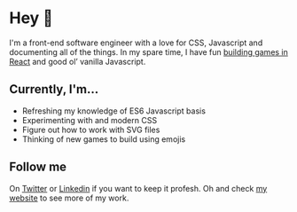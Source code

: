 # Hey 👋

I'm a front-end software engineer with a love for CSS, Javascript and documenting all of the things. In my spare time, I have fun [building games in React](https://github.com/scrabill/food-or-foe-react) and good ol’ vanilla Javascript.

## Currently, I'm...

 - Refreshing my knowledge of ES6 Javascript basis
 - Experimenting with and modern CSS
 - Figure out how to work with SVG files
 - Thinking of new games to build using emojis

## Follow me

On [Twitter](https://twitter.com/shannon_crabill) or [Linkedin](https://www.linkedin.com/in/shannoncrabill/) if you want to keep it profesh. Oh and check [my website](shannoncrabill.com) to see more of my work.
